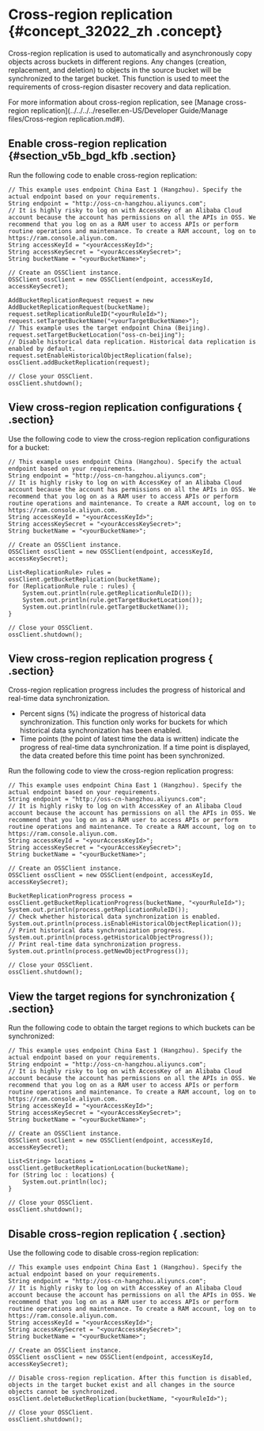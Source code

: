 # Cross-region replication {#concept_32022_zh .concept}

Cross-region replication is used to automatically and asynchronously copy objects across buckets in different regions. Any changes \(creation, replacement, and deletion\) to objects in the source bucket will be synchronized to the target bucket. This function is used to meet the requirements of cross-region disaster recovery and data replication.

For more information about cross-region replication, see [Manage cross-region replication](../../../../reseller.en-US/Developer Guide/Manage files/Cross-region replication.md#).

## Enable cross-region replication {#section_v5b_bgd_kfb .section}

Run the following code to enable cross-region replication:

```language-java
// This example uses endpoint China East 1 (Hangzhou). Specify the actual endpoint based on your requirements.
String endpoint = "http://oss-cn-hangzhou.aliyuncs.com";
// It is highly risky to log on with AccessKey of an Alibaba Cloud account because the account has permissions on all the APIs in OSS. We recommend that you log on as a RAM user to access APIs or perform routine operations and maintenance. To create a RAM account, log on to https://ram.console.aliyun.com.
String accessKeyId = "<yourAccessKeyId>";
String accessKeySecret = "<yourAccessKeySecret>";
String bucketName = "<yourBucketName>";

// Create an OSSClient instance.
OSSClient ossClient = new OSSClient(endpoint, accessKeyId, accessKeySecret);

AddBucketReplicationRequest request = new AddBucketReplicationRequest(bucketName);
request.setReplicationRuleID("<yourRuleId>");
request.setTargetBucketName("<yourTargetBucketName>");
// This example uses the target endpoint China (Beijing).
request.setTargetBucketLocation("oss-cn-beijing");
// Disable historical data replication. Historical data replication is enabled by default.
request.setEnableHistoricalObjectReplication(false);
ossClient.addBucketReplication(request);

// Close your OSSClient.
ossClient.shutdown();

```

## View cross-region replication configurations { .section}

Use the following code to view the cross-region replication configurations for a bucket:

```language-java
// This example uses endpoint China (Hangzhou). Specify the actual endpoint based on your requirements.
String endpoint = "http://oss-cn-hangzhou.aliyuncs.com";
// It is highly risky to log on with AccessKey of an Alibaba Cloud account because the account has permissions on all the APIs in OSS. We recommend that you log on as a RAM user to access APIs or perform routine operations and maintenance. To create a RAM account, log on to https://ram.console.aliyun.com.
String accessKeyId = "<yourAccessKeyId>";
String accessKeySecret = "<yourAccessKeySecret>";
String bucketName = "<yourBucketName>";

// Create an OSSClient instance.
OSSClient ossClient = new OSSClient(endpoint, accessKeyId, accessKeySecret);

List<ReplicationRule> rules = ossClient.getBucketReplication(bucketName);
for (ReplicationRule rule : rules) {
    System.out.println(rule.getReplicationRuleID());
    System.out.println(rule.getTargetBucketLocation());
    System.out.println(rule.getTargetBucketName());
}

// Close your OSSClient.
ossClient.shutdown();

```

## View cross-region replication progress { .section}

Cross-region replication progress includes the progress of historical and real-time data synchronization.

-   Percent signs \(%\) indicate the progress of historical data synchronization. This function only works for buckets for which historical data synchronization has been enabled.
-   Time points \(the point of latest time the data is written\) indicate the progress of real-time data synchronization. If a time point is displayed, the data created before this time point has been synchronized.

Run the following code to view the cross-region replication progress:

```language-java
// This example uses endpoint China East 1 (Hangzhou). Specify the actual endpoint based on your requirements.
String endpoint = "http://oss-cn-hangzhou.aliyuncs.com";
// It is highly risky to log on with AccessKey of an Alibaba Cloud account because the account has permissions on all the APIs in OSS. We recommend that you log on as a RAM user to access APIs or perform routine operations and maintenance. To create a RAM account, log on to https://ram.console.aliyun.com.
String accessKeyId = "<yourAccessKeyId>";
String accessKeySecret = "<yourAccessKeySecret>";
String bucketName = "<yourBucketName>";

// Create an OSSClient instance.
OSSClient ossClient = new OSSClient(endpoint, accessKeyId, accessKeySecret);

BucketReplicationProgress process = ossClient.getBucketReplicationProgress(bucketName, "<yourRuleId>");
System.out.println(process.getReplicationRuleID());
// Check whether historical data synchronization is enabled.
System.out.println(process.isEnableHistoricalObjectReplication());
// Print historical data synchronization progress.
System.out.println(process.getHistoricalObjectProgress());
// Print real-time data synchronization progress.
System.out.println(process.getNewObjectProgress());

// Close your OSSClient.
ossClient.shutdown();

```

## View the target regions for synchronization { .section}

Run the following code to obtain the target regions to which buckets can be synchronized:

```language-java
// This example uses endpoint China East 1 (Hangzhou). Specify the actual endpoint based on your requirements.
String endpoint = "http://oss-cn-hangzhou.aliyuncs.com";
// It is highly risky to log on with AccessKey of an Alibaba Cloud account because the account has permissions on all the APIs in OSS. We recommend that you log on as a RAM user to access APIs or perform routine operations and maintenance. To create a RAM account, log on to https://ram.console.aliyun.com.
String accessKeyId = "<yourAccessKeyId>";
String accessKeySecret = "<yourAccessKeySecret>";
String bucketName = "<yourBucketName>";

// Create an OSSClient instance.
OSSClient ossClient = new OSSClient(endpoint, accessKeyId, accessKeySecret);

List<String> locations = ossClient.getBucketReplicationLocation(bucketName);
for (String loc : locations) {
    System.out.println(loc);
}

// Close your OSSClient.
ossClient.shutdown();

```

## Disable cross-region replication { .section}

Use the following code to disable cross-region replication:

```language-java
// This example uses endpoint China East 1 (Hangzhou). Specify the actual endpoint based on your requirements.
String endpoint = "http://oss-cn-hangzhou.aliyuncs.com";
// It is highly risky to log on with AccessKey of an Alibaba Cloud account because the account has permissions on all the APIs in OSS. We recommend that you log on as a RAM user to access APIs or perform routine operations and maintenance. To create a RAM account, log on to https://ram.console.aliyun.com.
String accessKeyId = "<yourAccessKeyId>";
String accessKeySecret = "<yourAccessKeySecret>";
String bucketName = "<yourBucketName>";

// Create an OSSClient instance.
OSSClient ossClient = new OSSClient(endpoint, accessKeyId, accessKeySecret);

// Disable cross-region replication. After this function is disabled, objects in the target bucket exist and all changes in the source objects cannot be synchronized.
ossClient.deleteBucketReplication(bucketName, "<yourRuleId>");

// Close your OSSClient.
ossClient.shutdown();

```

